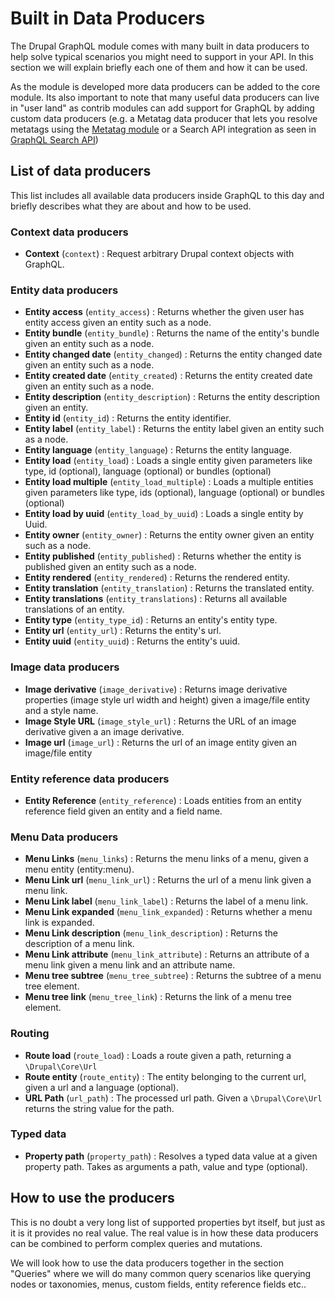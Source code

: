 # Built in Data Producers

The Drupal GraphQL module comes with many built in data producers to help solve typical scenarios you might need to support in your API. In this section we will explain briefly each one of them and how it can be used.

As the module is developed more data producers can be added to the core module. Its also important to note that many useful data producers can live in "user land" as contrib modules can add support for GraphQL by adding custom data producers (e.g. a Metatag data producer that lets you resolve metatags using the [Metatag module](https://www.drupal.org/project/metatag) or a Search API integration as seen in [GraphQL Search API](https://github.com/drupal-graphql/graphql-search-api))

## List of data producers

This list includes all available data producers inside GraphQL to this day and briefly describes what they are about and how to be used.

### Context data producers

* **Context** (`context`) : Request arbitrary Drupal context objects with GraphQL. 

### Entity data producers

* **Entity access** (`entity_access`) : Returns whether the given user has entity access given an entity such as a node.
* **Entity bundle** (`entity_bundle`) : Returns the name of the entity's bundle given an entity such as a node.
* **Entity changed date** (`entity_changed`) : Returns the entity changed date given an entity such as a node.
* **Entity created date** (`entity_created`) : Returns the entity created date given an entity such as a node.
* **Entity description** (`entity_description`) : Returns the entity description given an entity.
* **Entity id** (`entity_id`) : Returns the entity identifier.
* **Entity label** (`entity_label`) : Returns the entity label given an entity such as a node.
* **Entity language** (`entity_language`) : Returns the entity language.
* **Entity load** (`entity_load`) : Loads a single entity given parameters like type, id (optional), language (optional) or bundles (optional)
* **Entity load multiple** (`entity_load_multiple`) : Loads a multiple entities given parameters like type, ids (optional), language (optional) or bundles (optional)
* **Entity load by uuid** (`entity_load_by_uuid`) : Loads a single entity by Uuid.
* **Entity owner** (`entity_owner`) : Returns the entity owner given an entity such as a node.
* **Entity published** (`entity_published`) : Returns whether the entity is published given an entity such as a node.
* **Entity rendered** (`entity_rendered`) : Returns the rendered entity.
* **Entity translation** (`entity_translation`) : Returns the translated entity.
* **Entity translations** (`entity_translations`) : Returns all available translations of an entity.
* **Entity type** (`entity_type_id`) : Returns an entity's entity type.
* **Entity url** (`entity_url`) : Returns the entity's url.
* **Entity uuid** (`entity_uuid`) : Returns the entity's uuid.

### Image data producers

* **Image derivative** (`image_derivative`) : Returns image derivative properties (image style url width and height) given a image/file entity and a style name.
* **Image Style URL** (`image_style_url`) : Returns the URL of an image derivative given a an image derivative.
* **Image url** (`image_url`) : Returns the url of an image entity given an image/file entity

### Entity reference data producers 

* **Entity Reference** (`entity_reference`) : Loads entities from an entity reference field given an entity and a field name.

### Menu Data producers

* **Menu Links** (`menu_links`) : Returns the menu links of a menu, given a menu entity (entity:menu).
* **Menu Link url** (`menu_link_url`) : Returns the url of a menu link given a menu link.
* **Menu Link label** (`menu_link_label`) : Returns the label of a menu link.
* **Menu Link expanded** (`menu_link_expanded`) : Returns whether a menu link is expanded.
* **Menu Link description** (`menu_link_description`) : Returns the description of a menu link.
* **Menu Link attribute** (`menu_link_attribute`) : Returns an attribute of a menu link given a menu link and an attribute name.
* **Menu tree subtree** (`menu_tree_subtree`) : Returns the subtree of a menu tree element.
* **Menu tree link** (`menu_tree_link`) : Returns the link of a menu tree element.

### Routing

* **Route load** (`route_load`) : Loads a route given a path, returning a `\Drupal\Core\Url`
* **Route entity** (`route_entity`) : The entity belonging to the current url, given a url and a language (optional).
* **URL Path** (`url_path`) : The processed url path. Given a `\Drupal\Core\Url` returns the string value for the path.

### Typed data

* **Property path** (`property_path`) : Resolves a typed data value at a given property path. Takes as arguments a path, value and type (optional).

## How to use the producers

This is no doubt a very long list of supported properties byt itself, but just as it is it provides no real value. The real value is in how these data producers can be combined to perform complex queries and mutations. 

We will look how to use the data producers together in the section "Queries" where we will do many common query scenarios like querying nodes or taxonomies, menus, custom fields, entity reference fields etc..